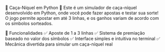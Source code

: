 🎰 Caça-Níquel em Python 🎰
Este é um simulador de caça-níquel desenvolvido em Python, onde você pode fazer apostas e testar sua sorte! O jogo permite apostar em até 3 linhas, e os ganhos variam de acordo com os símbolos sorteados.

📌 Funcionalidades
✅ Aposte de 1 a 3 linhas
✅ Sistema de premiação baseado no valor dos símbolos
✅ Interface simples e intuitiva no terminal
✅ Mecânica divertida para simular um caça-níquel real

